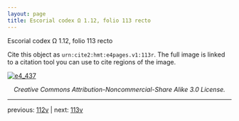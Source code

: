 ```yaml
---
layout: page
title: Escorial codex Ω 1.12, folio 113 recto
---
```


Escorial codex Ω 1.12, folio 113 recto

Cite this object as `urn:cite2:hmt:e4pages.v1:113r`.  The full image is linked to a citation tool you can use to cite regions of the image.

[![e4_437](http://www.homermultitext.org/iipsrv?IIIF=/project/homer/pyramidal/deepzoom/hmt/e4img/2017a/e4_437.tif/full/800,/0/default.jpg)](http://www.homermultitext.org/ict2/?urn=urn:cite2:hmt:e4img.2017a:e4_437) 

<p style="text-align: center; font-style: italic;">Creative Commons Attribution-Noncommercial-Share Alike 3.0 License.</p>

---

previous: [112v](../112v/) | next: [113v](../113v/)